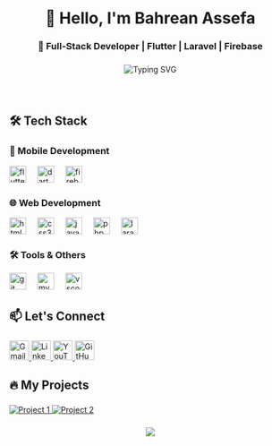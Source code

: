 <h1 align="center">👋 Hello, I'm Bahrean Assefa</h1>
<h3 align="center">🚀 Full-Stack Developer | Flutter | Laravel | Firebase</h3>

###

<div align="center">
  <img src="https://readme-typing-svg.demolab.com?font=Fira+Code&pause=1000&color=22D3EE&center=true&vCenter=true&width=435&lines=Full-Stack+Developer;Mobile+App+Developer;Open-Source+Enthusiast" alt="Typing SVG" />
</div>

###



###

<br clear="both">

<h2 align="left">🛠️ Tech Stack</h2>

###

<div align="left">
  <h3>📱 Mobile Development</h3>
  <img src="https://img.shields.io/badge/Flutter-02569B?logo=flutter&logoColor=white&style=for-the-badge" height="30" alt="flutter logo"  />
  <img width="12" />
  <img src="https://img.shields.io/badge/Dart-0175C2?logo=dart&logoColor=white&style=for-the-badge" height="30" alt="dart logo"  />
  <img width="12" />
  <img src="https://img.shields.io/badge/Firebase-FFCA28?logo=firebase&logoColor=black&style=for-the-badge" height="30" alt="firebase logo"  />
  
  <h3>🌐 Web Development</h3>
  <img src="https://img.shields.io/badge/HTML5-E34F26?logo=html5&logoColor=white&style=for-the-badge" height="30" alt="html5 logo"  />
  <img width="12" />
  <img src="https://img.shields.io/badge/CSS3-1572B6?logo=css3&logoColor=white&style=for-the-badge" height="30" alt="css3 logo"  />
  <img width="12" />
  <img src="https://img.shields.io/badge/JavaScript-F7DF1E?logo=javascript&logoColor=black&style=for-the-badge" height="30" alt="javascript logo"  />
  <img width="12" />
  <img src="https://img.shields.io/badge/PHP-777BB4?logo=php&logoColor=white&style=for-the-badge" height="30" alt="php logo"  />
  <img width="12" />
  <img src="https://img.shields.io/badge/Laravel-FF2D20?logo=laravel&logoColor=white&style=for-the-badge" height="30" alt="laravel logo"  />
  
  <h3>🛠️ Tools & Others</h3>
  <img src="https://img.shields.io/badge/Git-F05032?logo=git&logoColor=white&style=for-the-badge" height="30" alt="git logo"  />
  <img width="12" />
  <img src="https://img.shields.io/badge/MySQL-4479A1?logo=mysql&logoColor=white&style=for-the-badge" height="30" alt="mysql logo"  />
  <img width="12" />
  <img src="https://img.shields.io/badge/VS_Code-007ACC?logo=visualstudiocode&logoColor=white&style=for-the-badge" height="30" alt="vscode logo"  />
</div>

###

<h2 align="left">📫 Let's Connect</h2>

###

<div align="left">
  <a href="mailto:your-email@example.com">
    <img src="https://img.shields.io/badge/Gmail-D14836?style=for-the-badge&logo=gmail&logoColor=white" height="35" alt="Gmail" />
  </a>
  <a href="https://www.linkedin.com/in/bahrean-assefa/" target="_blank">
    <img src="https://img.shields.io/badge/LinkedIn-0077B5?style=for-the-badge&logo=linkedin&logoColor=white" height="35" alt="LinkedIn" />
  </a>
  <a href="https://www.youtube.com/@BahreanTech" target="_blank">
    <img src="https://img.shields.io/badge/YouTube-FF0000?style=for-the-badge&logo=youtube&logoColor=white" height="35" alt="YouTube" />
  </a>
  <a href="https://github.com/bahreanassefa" target="_blank">
    <img src="https://img.shields.io/badge/GitHub-181717?style=for-the-badge&logo=github&logoColor=white" height="35" alt="GitHub" />
  </a>
</div>

###

<h2 align="left">🔥 My Projects</h2>

###

<div align="left">
  <!-- Replace with your actual project links -->
  <a href="https://github.com/bahreanassefa/project1">
    <img src="https://github-readme-stats.vercel.app/api/pin/?username=bahreanassefa&repo=project1&theme=radical" alt="Project 1" />
  </a>
  <a href="https://github.com/bahreanassefa/project2">
    <img src="https://github-readme-stats.vercel.app/api/pin/?username=bahreanassefa&repo=project2&theme=radical" alt="Project 2" />
  </a>
</div>

###

<div align="center">
  <img src="https://profile-counter.glitch.me/bahreanassefa/count.svg?"  />
</div>



<!--
**Bahrean/Bahrean** is a ✨ _special_ ✨ repository because its `README.md` (this file) appears on your GitHub profile.

Here are some ideas to get you started:

- 🔭 I’m currently working on ...
- 🌱 I’m currently learning ...
- 👯 I’m looking to collaborate on ...
- 🤔 I’m looking for help with ...
- 💬 Ask me about ...
- 📫 How to reach me: ...
- 😄 Pronouns: ...
- ⚡ Fun fact: ...
-->
